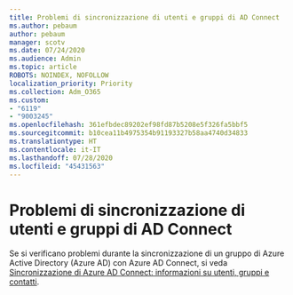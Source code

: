 ```yaml
---
title: Problemi di sincronizzazione di utenti e gruppi di AD Connect
ms.author: pebaum
author: pebaum
manager: scotv
ms.date: 07/24/2020
ms.audience: Admin
ms.topic: article
ROBOTS: NOINDEX, NOFOLLOW
localization_priority: Priority
ms.collection: Adm_O365
ms.custom:
- "6119"
- "9003245"
ms.openlocfilehash: 361efbdec89202ef98fd87b5208e5f326fa5bbf5
ms.sourcegitcommit: b10cea11b4975354b91193327b58aa4740d34833
ms.translationtype: HT
ms.contentlocale: it-IT
ms.lasthandoff: 07/28/2020
ms.locfileid: "45431563"
---
```

# <a name="ad-connect-users-and-group-sync-issues"></a>Problemi di sincronizzazione di utenti e gruppi di AD Connect

Se si verificano problemi durante la sincronizzazione di un gruppo di Azure Active Directory (Azure AD) con Azure AD Connect, si veda [Sincronizzazione di Azure AD Connect: informazioni su utenti, gruppi e contatti](https://docs.microsoft.com/azure/active-directory/hybrid/concept-azure-ad-connect-sync-user-and-contacts).